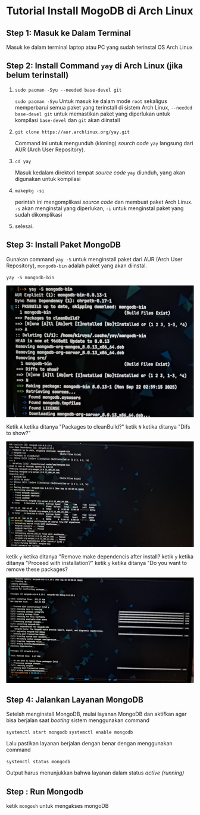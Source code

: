 # Tutorial Install MogoDB di Arch Linux

## Step 1: Masuk ke Dalam Terminal
Masuk ke dalam terminal laptop atau PC yang sudah terinstal OS Arch Linux

## Step 2: Install Command `yay` di Arch Linux (jika belum terinstall)
1. `sudo pacman -Syu --needed base-devel git`

    `sudo pacman -Syu` Untuk masuk ke dalam mode `root` sekaligus memperbarui semua paket yang terinstall di sistem Arch Linux, `--needed base-devel git` untuk memastikan paket yang diperlukan untuk kompilasi `base-devel` dan `git` akan diinstall

2. `git clone https://aur.archlinux.org/yay.git`

    Command ini untuk mengunduh (kloning) *sourch code* `yay` langsung dari AUR (Arch User Repository).

3. `cd yay`

    Masuk kedalam direktori tempat *source code* `yay` diunduh, yang akan digunakan untuk kompilasi

4. `makepkg -si` 

    perintah ini mengomplikasi *source code* dan membuat paket Arch Linux. `-s` akan menginstal yang diperlukan, `-i` untuk menginstal paket yang sudah dikomplikasi

5. selesai.

## Step 3: Install Paket MongoDB 
Gunakan command `yay -S` untuk menginstall paket dari AUR (Arch User Repository), `mongodb-bin` adalah paket yang akan diinstal.

`yay -S mongodb-bin`

![mongodb](/session-1/img/tutorial%20install%20mongodb/mongodb1.jpeg)

Ketik `A` ketika ditanya "Packages to cleanBuild?"
ketik `N` ketika ditanya "Difs to show?"

![mongodb](/session-1/img/tutorial%20install%20mongodb/mongodb2.jpeg)

ketik `y` ketika ditanya "Remove make dependencis after install? 
ketik `y` ketika ditanya "Proceed with installation?" 
ketik `y` ketika ditanya "Do you want to remove these packages? 

![mongodb](/session-1/img/tutorial%20install%20mongodb/mongodb3.jpeg)

## Step 4: Jalankan Layanan MongoDB 
Setelah menginstall MongoDB, mulai layanan MongoDB dan aktifkan agar bisa berjalan saat *booting* sistem menggunakan command

`systemctl start mongodb`
`systemctl enable mongodb`

Lalu pastikan layanan berjalan dengan benar dengan menggunakan command

`systemctl status mongodb`

Output harus menunjukkan bahwa layanan dalam status *active (running)*

## Step : Run Mongodb
ketik `mongosh` untuk mengakses mongoDB




